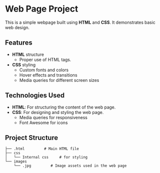 # Web Page Project

This is a simple webpage built using **HTML** and **CSS**. It demonstrates basic web design.

## Features

- **HTML** structure
  - Proper use of HTML tags.
- **CSS** styling
  - Custom fonts and colors
  - Hover effects and transitions
  - Media queries for different screen sizes


## Technologies Used

- **HTML**: For structuring the content of the web page.
- **CSS**: For designing and styling the web page.
  - Media queries for responsiveness
  - Font Awesome for icons

## Project Structure

```plaintext
├── .html         # Main HTML file
├── css
│   └── Internal css     # for styling
└── images
    └── .jpg         # Image assets used in the web page
